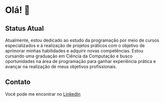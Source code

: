 # Olá! 👋

## Status Atual
Atualmente, estou dedicado ao estudo da programação por meio de cursos especializados e à realização de projetos práticos com o objetivo de aprimorar minhas habilidades e adquirir novas competências. Estou cursando uma graduação em Ciência da Computação e busco oportunidades na área de programação para ganhar experiência prática e avançar na realização de meus objetivos profissionais.

## Contato
Você pode me encontrar no [LinkedIn](https://www.linkedin.com/in/caio-ferreira-ba484820a/)
